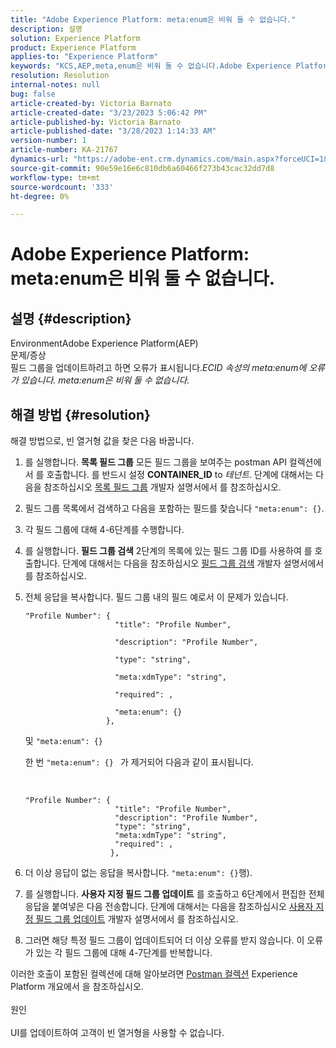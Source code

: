 ```yaml
---
title: "Adobe Experience Platform: meta:enum은 비워 둘 수 없습니다."
description: 설명
solution: Experience Platform
product: Experience Platform
applies-to: "Experience Platform"
keywords: "KCS,AEP,meta,enum은 비워 둘 수 없습니다.Adobe Experience Platform,필드 그룹 업데이트,해결 방법,문제 해결"
resolution: Resolution
internal-notes: null
bug: false
article-created-by: Victoria Barnato
article-created-date: "3/23/2023 5:06:42 PM"
article-published-by: Victoria Barnato
article-published-date: "3/28/2023 1:14:33 AM"
version-number: 1
article-number: KA-21767
dynamics-url: "https://adobe-ent.crm.dynamics.com/main.aspx?forceUCI=1&pagetype=entityrecord&etn=knowledgearticle&id=b2b20b10-9dc9-ed11-b597-6045bd006793"
source-git-commit: 90e59e16e6c810db6a60466f273b43cac32dd7d8
workflow-type: tm+mt
source-wordcount: '333'
ht-degree: 0%

---
```


# Adobe Experience Platform: meta:enum은 비워 둘 수 없습니다.

## 설명 {#description}

EnvironmentAdobe Experience Platform(AEP)<br>문제/증상<br>
필드 그룹을 업데이트하려고 하면 오류가 표시됩니다.*ECID 속성의 meta:enum에 오류가 있습니다. meta:enum은 비워 둘 수 없습니다.*






## 해결 방법 {#resolution}


해결 방법으로, 빈 열거형 값을 찾은 다음 바꿉니다.

1. 를 실행합니다. <b>목록 필드 그룹</b> 모든 필드 그룹을 보여주는 postman API 컬렉션에서 를 호출합니다. 를 반드시 설정 <b>CONTAINER_ID</b> to *테넌트*. 단계에 대해서는 다음을 참조하십시오 [목록 필드 그룹](https://developer.adobe.com/experience-platform-apis/references/schema-registry/#tag/Field-groups/operation/listFieldGroups) 개발자 설명서에서 를 참조하십시오.
2. 필드 그룹 목록에서 검색하고 다음을 포함하는 필드를 찾습니다 `"meta:enum": {}`.
3. 각 필드 그룹에 대해 4-6단계를 수행합니다.
4. 를 실행합니다. <b>필드 그룹 검색</b> 2단계의 목록에 있는 필드 그룹 ID를 사용하여 를 호출합니다. 단계에 대해서는 다음을 참조하십시오 [필드 그룹 검색](https://developer.adobe.com/experience-platform-apis/references/schema-registry/#tag/Field-groups/operation/retrieveFieldGroup) 개발자 설명서에서 를 참조하십시오.
5. 전체 응답을 복사합니다. 필드 그룹 내의 필드 예로서 이 문제가 있습니다.




   ```clike
   "Profile Number": { 
                       "title": "Profile Number",                                     
                       "description": "Profile Number",                                    
                       "type": "string",                                     
                       "meta:xdmType": "string",                                    
                       "required": ,                                    
                       "meta:enum": {}                               
                     },
   ```



   및 `"meta:enum": {}`



   한 번 `"meta:enum": {} ` 가 제거되어 다음과 같이 표시됩니다.

    

   ```clike
   "Profile Number": {
                       "title": "Profile Number",
                       "description": "Profile Number",
                       "type": "string",
                       "meta:xdmType": "string",
                       "required": ,
                      },
   ```
6. 더 이상 응답이 없는 응답을 복사합니다. `"meta:enum": {}`행).
7. 를 실행합니다. <b>사용자 지정 필드 그룹 업데이트</b> 를 호출하고 6단계에서 편집한 전체 응답을 붙여넣은 다음 전송합니다. 단계에 대해서는 다음을 참조하십시오 [사용자 지정 필드 그룹 업데이트](https://developer.adobe.com/experience-platform-apis/references/schema-registry/#tag/Field-groups/operation/patchFieldGroup) 개발자 설명서에서 를 참조하십시오.
8. 그러면 해당 특정 필드 그룹이 업데이트되어 더 이상 오류를 받지 않습니다. 이 오류가 있는 각 필드 그룹에 대해 4-7단계를 반복합니다.


이러한 호출이 포함된 컬렉션에 대해 알아보려면 [Postman 컬렉션](https://experienceleague.adobe.com/docs/experience-platform/landing/platform-apis/postman.html?lang=en#collections) Experience Platform 개요에서 을 참조하십시오.
<br><br>원인<br><br>
UI를 업데이트하여 고객이 빈 열거형을 사용할 수 없습니다.
